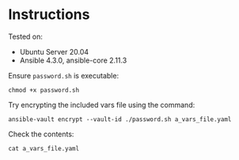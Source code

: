 # Instructions

Tested on:
- Ubuntu Server 20.04
- Ansible 4.3.0, ansible-core 2.11.3

Ensure `password.sh` is executable:

    chmod +x password.sh

Try encrypting the included vars file using the command:

    ansible-vault encrypt --vault-id ./password.sh a_vars_file.yaml

Check the contents:

    cat a_vars_file.yaml

